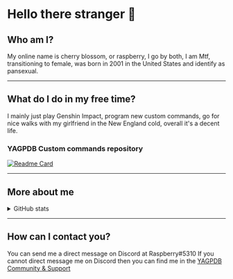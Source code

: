 <!---
jeanarino/jeanarino is a ✨ special ✨ repository because its `README.md` (this file) appears on your GitHub profile.
You can click the Preview link to take a look at your changes.
--->

# Hello there stranger 👋

## Who am I?

My online name is cherry blossom, or raspberry, I go by both, I am Mtf, transitioning to female, was born in 2001 in the United States and identify as pansexual.

---

## What do I do in my free time?

I mainly just play Genshin Impact, program new custom commands, go for nice walks with my girlfriend in the New England cold, overall it's a decent life.

### YAGPDB Custom commands repository
[![Readme Card](https://github-readme-stats.vercel.app/api/pin/?username=cherryblossom8915&repo=yagpdb-cc&icon_color=e74c3c&bg_color=151515&text_color=fff)](https://github.com/cherryblossom8915/yagpdb-cc)

---

## More about me

<details>
<summary>GitHub stats</summary>

![Staaaaaaaaaaats](https://github-readme-stats.vercel.app/api?username=cherryblossom8915&bg_color=-25,151515,151515&title_color=fff&text_color=fff&show_icons=true&icon_color=e74c3c)  
Github stats made with [Anurag's GitHub stats](https://github.com/anuraghazra/github-readme-stats)

</details>

---

## How can I contact you?

You can send me a direct message on Discord at Raspberry#5310
If you cannot direct message me on Discord then you can find me in the [YAGPDB Community & Support](https://discord.gg/4uY54rw)
